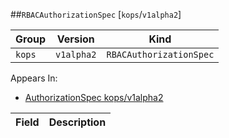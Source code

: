 ##`RBACAuthorizationSpec` [`kops`/`v1alpha2`]

Group        | Version     | Kind
------------ | ---------- | -----------
`kops` | `v1alpha2` | `RBACAuthorizationSpec`





<aside class="notice">
Appears In:

<ul> 
<li><a href="#authorizationspec-v1alpha2-kops">AuthorizationSpec kops/v1alpha2</a></li>
</ul></aside>

Field        | Description
------------ | -----------

